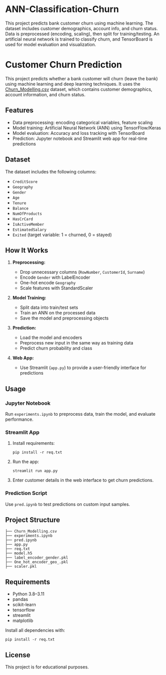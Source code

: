 # ANN-Classification-Churn
This project predicts bank customer churn using machine learning. The dataset includes customer demographics, account info, and churn status. Data is preprocessed (encoding, scaling), then split for training/testing. An artificial neural network is trained to classify churn, and TensorBoard is used for model evaluation and visualization.
# Customer Churn Prediction

This project predicts whether a bank customer will churn (leave the bank) using machine learning and deep learning techniques. It uses the [Churn_Modelling.csv](Churn_Modelling.csv) dataset, which contains customer demographics, account information, and churn status.

## Features

- Data preprocessing: encoding categorical variables, feature scaling
- Model training: Artificial Neural Network (ANN) using TensorFlow/Keras
- Model evaluation: Accuracy and loss tracking with TensorBoard
- Prediction: Jupyter notebook and Streamlit web app for real-time predictions

## Dataset

The dataset includes the following columns:
- `CreditScore`
- `Geography`
- `Gender`
- `Age`
- `Tenure`
- `Balance`
- `NumOfProducts`
- `HasCrCard`
- `IsActiveMember`
- `EstimatedSalary`
- `Exited` (target variable: 1 = churned, 0 = stayed)

## How It Works

1. **Preprocessing:**  
   - Drop unnecessary columns (`RowNumber`, `CustomerId`, `Surname`)
   - Encode `Gender` with LabelEncoder
   - One-hot encode `Geography`
   - Scale features with StandardScaler

2. **Model Training:**  
   - Split data into train/test sets
   - Train an ANN on the processed data
   - Save the model and preprocessing objects

3. **Prediction:**  
   - Load the model and encoders
   - Preprocess new input in the same way as training data
   - Predict churn probability and class

4. **Web App:**  
   - Use Streamlit (`app.py`) to provide a user-friendly interface for predictions

## Usage

### Jupyter Notebook

Run `experiments.ipynb` to preprocess data, train the model, and evaluate performance.

### Streamlit App

1. Install requirements:
    ```
    pip install -r req.txt
    ```
2. Run the app:
    ```
    streamlit run app.py
    ```
3. Enter customer details in the web interface to get churn predictions.

### Prediction Script

Use `pred.ipynb` to test predictions on custom input samples.

## Project Structure

```
├── Churn_Modelling.csv
├── experiments.ipynb
├── pred.ipynb
├── app.py
├── req.txt
├── model.h5
├── label_encoder_gender.pkl
├── One_hot_encoder_geo_.pkl
├── scaler.pkl
```

## Requirements

- Python 3.8–3.11
- pandas
- scikit-learn
- tensorflow
- streamlit
- matplotlib

Install all dependencies with:
```
pip install -r req.txt
```

## License

This project is for educational purposes.
